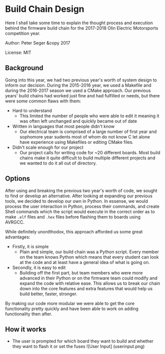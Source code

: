 # Build Chain Design
Here I shall take some time to explain the thought process and execution behind the firmware build chain for the 2017-2018 Olin Electric Motorsports competition year. 

Author: Peter Seger &copy 2017

License: MIT

## Background
Going into this year, we had two previous year's worth of system design to inform our decision. 
During the 2015-2016 year, we used a Makefile and during the 2016-2017 season we used a CMake approach.
Our previous years' build chains had worked just fine and had fulfilled or needs, but there were some common flaws with them:

- Hard to understand
    - This limited the number of people who were able to edit it meaning it was often left unchanged and quickly became out of date
- Written in languages that most people didn't know
    - Our electrical team is comprised of a large number of first year and sophomore year sudents most of whom do not know C let alone have experience using Makefiles or editing CMake files.
- Didn't scale enough for our project
    - Our project calls for writing code for ~20 different boards. Most build chains make it quite difficult to build multiple different projects and we wanted to do it all out of directory.

## Options
After using and breaking the previous two year's worth of code, we sought to find or develop an alternative. After looking at expanding our previous tools, we decided to develop our own in Python. In essense, we would process the user interaction in Python, process their commands, and create Shell commands which the script would execute in the correct order as to make `.elf` files and `.hex` files before flashing them to boards using AVRGCC.

While definitely unordthodox, this approach afforded us some great advantages:
- Firstly, it is simple
    - Plain and simple, our build chain was a Python script. Every member on the team knows Python which means that every student can look at the code and at least have a general idea of what is going on.
- Secondly, it is easy to edit
    - Building off the first part, but team members who were more advanced in their Python or on the firmware team could modify and expand the code with relative ease. This allows us to break our chain down into the core features and extra features that would help us build better, faster, stronger.

By making our code more modular we were able to get the core functionality pretty quickly and have been able to work on adding functionality then after.

## How it works
- The user is prompted for which board they want to build and whether they want to flash it or set the fuses
![User Input]
(userinput.png)
